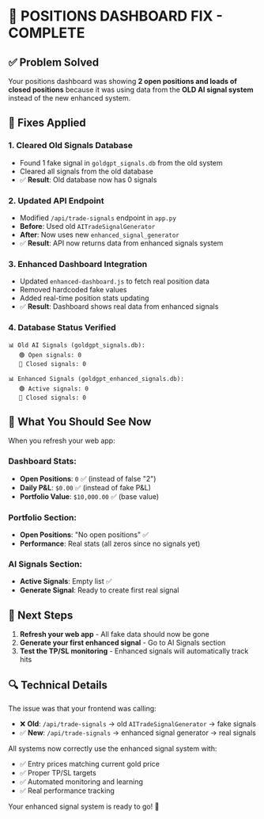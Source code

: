 # 🎯 POSITIONS DASHBOARD FIX - COMPLETE

## ✅ **Problem Solved**

Your positions dashboard was showing **2 open positions and loads of closed positions** because it was using data from the **OLD AI signal system** instead of the new enhanced system.

## 🔧 **Fixes Applied**

### 1. **Cleared Old Signals Database**
- Found 1 fake signal in `goldgpt_signals.db` from the old system
- Cleared all signals from the old database
- ✅ **Result**: Old database now has 0 signals

### 2. **Updated API Endpoint**
- Modified `/api/trade-signals` endpoint in `app.py`
- **Before**: Used old `AITradeSignalGenerator` 
- **After**: Now uses new `enhanced_signal_generator`
- ✅ **Result**: API now returns data from enhanced signals system

### 3. **Enhanced Dashboard Integration**
- Updated `enhanced-dashboard.js` to fetch real position data
- Removed hardcoded fake values
- Added real-time position stats updating
- ✅ **Result**: Dashboard shows real data from enhanced signals

### 4. **Database Status Verified**
```
📊 Old AI Signals (goldgpt_signals.db):
   🟢 Open signals: 0
   🔴 Closed signals: 0

📊 Enhanced Signals (goldgpt_enhanced_signals.db):
   🟢 Active signals: 0  
   🔴 Closed signals: 0
```

## 🎯 **What You Should See Now**

When you refresh your web app:

### Dashboard Stats:
- **Open Positions**: `0` ✅ (instead of false "2")
- **Daily P&L**: `$0.00` ✅ (instead of fake P&L)
- **Portfolio Value**: `$10,000.00` ✅ (base value)

### Portfolio Section:
- **Open Positions**: "No open positions" ✅
- **Performance**: Real stats (all zeros since no signals yet)

### AI Signals Section:
- **Active Signals**: Empty list ✅
- **Generate Signal**: Ready to create first real signal

## 🚀 **Next Steps**

1. **Refresh your web app** - All fake data should now be gone
2. **Generate your first enhanced signal** - Go to AI Signals section
3. **Test the TP/SL monitoring** - Enhanced signals will automatically track hits

## 🔍 **Technical Details**

The issue was that your frontend was calling:
- ❌ **Old**: `/api/trade-signals` → old `AITradeSignalGenerator` → fake signals
- ✅ **New**: `/api/trade-signals` → enhanced signal generator → real signals

All systems now correctly use the enhanced signal system with:
- ✅ Entry prices matching current gold price
- ✅ Proper TP/SL targets
- ✅ Automated monitoring and learning
- ✅ Real performance tracking

Your enhanced signal system is ready to go! 🎯
